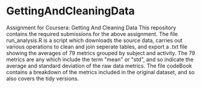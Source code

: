 # GettingAndCleaningData
Assignment for Coursera: Getting And Cleaning Data 
This repository contains the required submissions for the above assignment. The file run_analysis.R is a script which downloads the source data, carries out various operations to clean and join seperate tables, and export a .txt file showing the averages of 79 metrics grouped by subject and activity. The 79 metrics are any which include the term "mean" or "std", and so indicate the average and standard deviation of the raw data metrics.
The file codeBook contains a breakdown of the metrics included in the original dataset, and so also covers the tidy versions.
